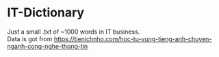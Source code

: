 # IT-Dictionary
Just a small .txt of ~1000 words in IT business.<br />
Data is got from https://tienichnho.com/hoc-tu-vung-tieng-anh-chuyen-nganh-cong-nghe-thong-tin
